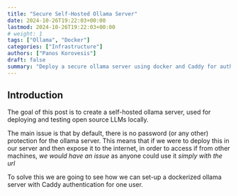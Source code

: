 ```yaml
---
title: "Secure Self-Hosted Ollama Server"
date: 2024-10-26T19:22:03+00:00
lastmod: 2024-10-26T19:22:03+00:00
# weight: 1
tags: ["Ollama", "Docker"]
categories: ["Infrastructure"]
authors: ["Panos Korovesis"]
draft: false
summary: "Deploy a secure ollama server using docker and Caddy for authentication"
---
```


## Introduction

The goal of this post is to create a self-hosted ollama server, used for deploying and testing open source LLMs locally.

The main issue is that by default, there is no password (or any other) protection for the ollama server. This means that if we were to deploy this in our server and then expose it to the internet, in order to access if from other machines, _we would have an issue_ as anyone could use it _simply with the url_

To solve this we are going to see how we can set-up a dockerized ollama server with Caddy authentication for one user.